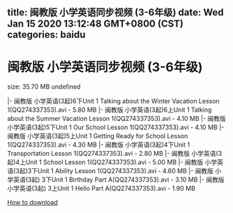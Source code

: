 
title: 闽教版 小学英语同步视频 (3-6年级)
date: Wed Jan 15 2020 13:12:48 GMT+0800 (CST)    
categories: baidu
---

# 闽教版 小学英语同步视频 (3-6年级)
size: 35.70 MB
 undefined
 
|- 闽教版 小学英语(3起)6下Unit 1 Talking about the Winter Vacation Lesson 1(QQ274337353).avi - 5.80 MB
|- 闽教版 小学英语(3起)6上Unit 1 Talking about the Summer Vacation Lesson 1(QQ274337353).avi - 4.10 MB
|- 闽教版 小学英语(3起)5下Unit 1 Our School Lesson 1(QQ274337353).avi - 4.10 MB
|- 闽教版 小学英语(3起)5上Unit 1 Getting Ready for School Lesson 1(QQ274337353).avi - 4.30 MB
|- 闽教版 小学英语(3起)4下Unit 1 Transportation Lesson 1(QQ274337353).avi - 2.80 MB
|- 闽教版 小学英语(3起)4上Unit 1 School Lesson 1(QQ274337353).avi - 5.00 MB
|- 闽教版 小学英语(3起)3下Unit 1 Ability Lesson 1(QQ274337353).avi - 4.60 MB
|- 闽教版 小学英语(3起) 3下Unit 1 Birthday Part A(QQ274337353).avi - 3.10 MB
|- 闽教版 小学英语(3起) 3上Unit 1 Hello Part A(QQ274337353).avi - 1.90 MB

[How to download](https://bpcam.bemobtrk.com/go/2ceec3aa-1ca2-46d6-b9ff-aaa5c184517c?jno=317)